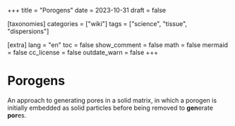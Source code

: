 +++
title = "Porogens"
date = 2023-10-31
draft = false

[taxonomies]
categories = ["wiki"]
tags = ["science", "tissue", "dispersions"]

[extra]
lang = "en"
toc = false
show_comment = false
math = false
mermaid = false
cc_license = false
outdate_warn = false
+++

# Porogens

An approach to generating pores in a solid matrix,
in which a porogen is initially embedded as solid 
particles before being removed to **gen**erate **por**es.
